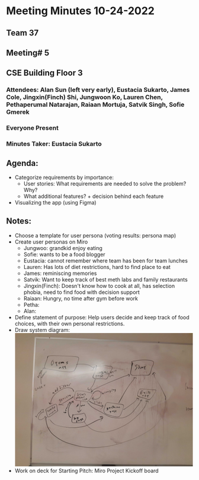 # Meeting Minutes 10-24-2022

## Team 37

## Meeting# 5

## CSE Building Floor 3

### Attendees: Alan Sun (left very early), Eustacia Sukarto, James Cole, Jingxin(Finch) Shi, Jungwoon Ko, Lauren Chen, Pethaperumal Natarajan, Raiaan Mortuja, Satvik Singh, Sofie Gmerek

### Everyone Present

### Minutes Taker: Eustacia Sukarto

## Agenda:
- Categorize requirements by importance:
  - User stories: What requirements are needed to solve the problem? Why?
  - What additional features? + decision behind each feature
- Visualizing the app (using Figma)


## Notes:
- Choose a template for user persona (voting results: persona map)
- Create user personas on Miro
  - Jungwoo: grandkid enjoy eating
  - Sofie: wants to be a food blogger
  - Eustacia: cannot remember where team has been for team lunches
  - Lauren: Has lots of diet restrictions, hard to find place to eat
  - James: reminiscing memories
  - Satvik: Want to keep track of best meth labs and family restaurants
  - Jingxin(Finch): Doesn't know how to cook at all, has selection phobia, need to find food with decision support
  - Raiaan: Hungry, no time after gym before work
  - Petha: 
  - Alan: 
- Define statement of purpose: Help users decide and keep track of food choices, with their own personal restrictions.
- Draw system diagram:
  ![Drawing1](admin/photos/system_diagram.jpg)
- Work on deck for Starting Pitch: Miro Project Kickoff board
